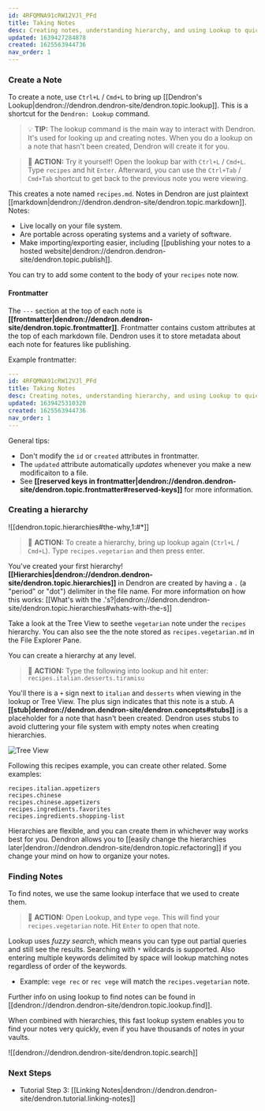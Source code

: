 ```yaml
---
id: 4RFQMNA91cRW12VJl_PFd
title: Taking Notes
desc: Creating notes, understanding hierarchy, and using Lookup to quickly find your notes
updated: 1639427284878
created: 1625563944736
nav_order: 1
---
```


### Create a Note

To create a note, use `Ctrl+L` / `Cmd+L` to bring up [[Dendron's Lookup|dendron://dendron.dendron-site/dendron.topic.lookup]]. This is a shortcut for the `Dendron: Lookup` command.

> 💡 **TIP:** The lookup command is the main way to interact with Dendron. It's used for looking up and creating notes. When you do a lookup on a note that hasn't been created, Dendron will create it for you.

> 🌱 **ACTION:** Try it yourself! Open the lookup bar with `Ctrl+L` / `Cmd+L`. Type `recipes` and hit `Enter`. Afterward, you can use the `Ctrl+Tab` / `Cmd+Tab` shortcut to get back to the previous note you were viewing.

This creates a note named `recipes.md`. Notes in Dendron are just plaintext [[markdown|dendron://dendron.dendron-site/dendron.topic.markdown]]. Notes:

- Live locally on your file system.
- Are portable across operating systems and a variety of software.
- Make importing/exporting easier, including [[publishing your notes to a hosted website|dendron://dendron.dendron-site/dendron.topic.publish]].

You can try to add some content to the body of your `recipes` note now.

#### Frontmatter

The `---` section at the top of each note is **[[frontmatter|dendron://dendron.dendron-site/dendron.topic.frontmatter]]**. Frontmatter contains custom attributes at the top of each markdown file. Dendron uses it to store metadata about each note for features like publishing.

Example frontmatter:

```yaml
---
id: 4RFQMNA91cRW12VJl_PFd
title: Taking Notes
desc: Creating notes, understanding hierarchy, and using Lookup to quickly find your notes
updated: 1639425310320
created: 1625563944736
nav_order: 1
---
```

General tips:

- Don't modify the `id` or `created` attributes in frontmatter.
- The `updated` attribute automatically _updates_ whenever you make a new modificaiton to a file.
- See **[[reserved keys in frontmatter|dendron://dendron.dendron-site/dendron.topic.frontmatter#reserved-keys]]** for more information.

### Creating a hierarchy

![[dendron.topic.hierarchies#the-why,1:#*]]

> 🌱 **ACTION:** To create a hierarchy, bring up lookup again (`Ctrl+L` / `Cmd+L`). Type `recipes.vegetarian` and then press enter.

You've created your first hierarchy! **[[Hierarchies|dendron://dendron.dendron-site/dendron.topic.hierarchies]]** in Dendron are created by having a `.` (a "period" or "dot") delimiter in the file name. For more information on how this works: [[What's with the .'s?|dendron://dendron.dendron-site/dendron.topic.hierarchies#whats-with-the-s]]

Take a look at the Tree View to seethe `vegetarian` note under the `recipes` hierarchy. You can also see the the note stored as `recipes.vegetarian.md` in the File Explorer Pane.

You can create a hierarchy at any level.

> 🌱 **ACTION:** Type the following into lookup and hit enter: `recipes.italian.desserts.tiramisu`

You'll there is a `+` sign next to `italian` and `desserts` when viewing in the lookup or Tree View. The plus sign indicates that this note is a stub. A **[[stub|dendron://dendron.dendron-site/dendron.concepts#stubs]]** is a placeholder for a note that hasn't been created. Dendron uses stubs to avoid cluttering your file system with empty notes when creating hierarchies.

![Tree View](https://org-dendron-public-assets.s3.amazonaws.com/images/tutorial-tree-view.png)

Following this recipes example, you can create other related. Some examples:

```
recipes.italian.appetizers
recipes.chinese
recipes.chinese.appetizers
recipes.ingredients.favorites
recipes.ingredients.shopping-list
```

Hierarchies are flexible, and you can create them in whichever way works best for you. Dendron allows you to [[easily change the hierarchies later|dendron://dendron.dendron-site/dendron.topic.refactoring]] if you change your mind on how to organize your notes.

### Finding Notes

To find notes, we use the same lookup interface that we used to create them.

> 🌱 **ACTION:** Open Lookup, and type `vege`. This will find your `recipes.vegetarian` note. Hit `Enter` to open that note.

Lookup uses _fuzzy search_, which means you can type out partial queries and still see the results. Searching with `*` wildcards is supported. Also entering multiple keywords delimited by space will lookup matching notes regardless of order of the keywords.

- Example: `vege rec` or `rec vege` will match the `recipes.vegetarian` note.

Further info on using lookup to find notes can be found in [[dendron://dendron.dendron-site/dendron.topic.lookup.find]].

When combined with hierarchies, this fast lookup system enables you to find your notes very quickly, even if you have thousands of notes in your vaults.

![[dendron://dendron.dendron-site/dendron.topic.search]]

### Next Steps

- Tutorial Step 3: [[Linking Notes|dendron://dendron.dendron-site/dendron.tutorial.linking-notes]]
